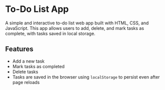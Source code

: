 # To-Do List App

A simple and interactive to-do list web app built with HTML, CSS, and JavaScript. This app allows users to add, delete, and mark tasks as complete, with tasks saved in local storage.

## Features
- Add a new task
- Mark tasks as completed
- Delete tasks
- Tasks are saved in the browser using `localStorage` to persist even after page reloads

